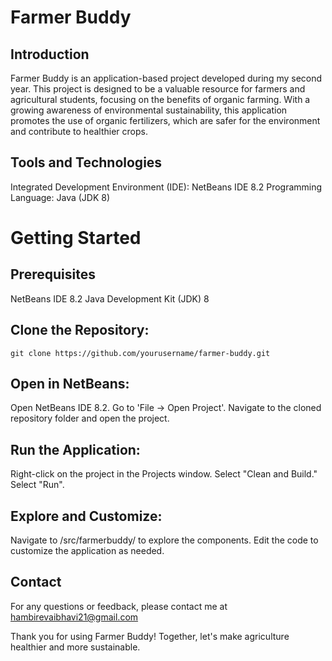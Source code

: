 # Farmer Buddy 
## Introduction
Farmer Buddy is an application-based project developed during my second year. This project is designed to be a valuable resource for farmers and agricultural students, focusing on the benefits of organic farming. With a growing awareness of environmental sustainability, this application promotes the use of organic fertilizers, which are safer for the environment and contribute to healthier crops.
## Tools and Technologies
 Integrated Development Environment (IDE): NetBeans IDE 8.2
 Programming Language: Java (JDK 8)
# Getting Started
## Prerequisites
NetBeans IDE 8.2
Java Development Kit (JDK) 8

## Clone the Repository:
    git clone https://github.com/yourusername/farmer-buddy.git

## Open in NetBeans:
Open NetBeans IDE 8.2.
Go to 'File -> Open Project'.
Navigate to the cloned repository folder and open the project.

## Run the Application:
Right-click on the project in the Projects window.
Select "Clean and Build."
Select "Run".

## Explore and Customize:
Navigate to /src/farmerbuddy/ to explore the components.
Edit the code to customize the application as needed.

## Contact
For any questions or feedback, please contact me at hambirevaibhavi21@gmail.com

Thank you for using Farmer Buddy! Together, let's make agriculture healthier and more sustainable.
